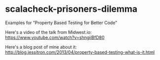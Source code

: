 scalacheck-prisoners-dilemma
============================

Examples for "Property Based Testing for Better Code"

Here's a video of the talk from Midwest.io: 
https://www.youtube.com/watch?v=shngiiBfD80

Here's a blog post of mine about it:
http://blog.jessitron.com/2013/04/property-based-testing-what-is-it.html
